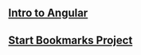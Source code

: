 ## [Intro to Angular](https://github.com/stevewitman/bookmarks/blob/master/INTRO.md)

## [Start Bookmarks Project](https://github.com/stevewitman/bookmarks/blob/master/BOOKMARKS.md)

